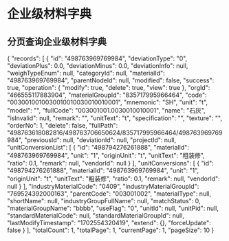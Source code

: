 # 企业级材料字典

## 分页查询企业级材料字典

<api-endpoint openapi-path="../api/open-api/pmpp_v4_materials_list-page.yaml" endpoint="/pmpp/v4/materials/list-page" method="post">

<response type="200">
<sample>
{
    "records": [
        {
            "id": "498763969769984",
            "deviationType": "0",
            "deviationPlus": 0.0,
            "deviationMinus": 0.0,
            "deviationInfo": null,
            "weighTypeEnum": null,
            "categoryId": null,
            "materialId": "498763969769984",
            "parentNodeId": null,
            "modified": false,
            "success": true,
            "operation": {
                "modify": true,
                "delete": true,
                "view": true
            },
            "orgId": "466555117883904",
            "materialGroupId": "835717995966464",
            "code": "0030010010030010010030010010001",
            "mnemonic": "SH",
            "unit": "t",
            "model": "",
            "fullCode": "003001001.0030010010001",
            "name": "石灰",
            "isInvalid": null,
            "remark": "",
            "unitText": "t",
            "specification": "",
            "texture": "",
            "orderNo": 1,
            "delete": false,
            "fullPath": "498763618082816/498763706650624/835717995966464/498763969769984",
            "previousId": null,
            "deviationId": null,
            "projectId": null,
            "unitConversionList": [
                {
                    "id": "498794276261888",
                    "materialId": "498763969769984",
                    "unit": "1",
                    "originUnit": "t",
                    "unitText": "粗装修",
                    "ratio": 0.1,
                    "remark": null,
                    "vendorId": null
                }
            ],
            "unitConversions": [
                {
                    "id": "498794276261888",
                    "materialId": "498763969769984",
                    "unit": "1",
                    "originUnit": "t",
                    "unitText": "粗装修",
                    "ratio": 0.1,
                    "remark": null,
                    "vendorId": null
                }
            ],
            "industryMaterialCode": "0409",
            "industryMaterialGroupId": "769524392000163",
            "parentCode": "003001002",
            "materialType": null,
            "shortName": null,
            "industryGroupFullName": null,
            "matchStatus": 0,
            "materialGroupName": "bbbb",
            "useFlag": "0",
            "unitId": null,
            "unitPid": null,
            "standardMaterialCode": null,
            "standardMaterialGroupId": null,
            "lastModifyTimestamp": "1702554320419",
            "extend": {},
            "forceUpdate": false
        }
    ],
    "totalCount": 1,
    "totalPage": 1,
    "currentPage": 1,
    "pageSize": 10
}
</sample>

</response>

</api-endpoint>   